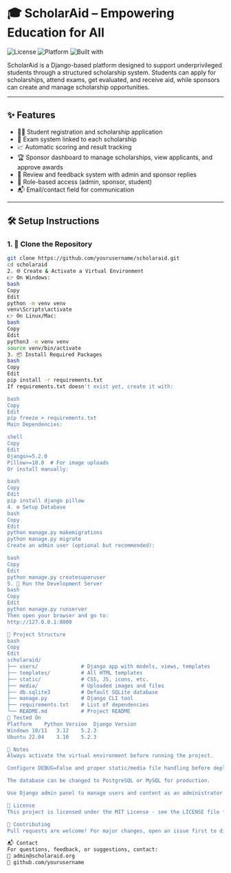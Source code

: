 # 🎓 ScholarAid – Empowering Education for All

![License](https://img.shields.io/badge/license-MIT-green)
![Platform](https://img.shields.io/badge/platform-Windows%20%7C%20Linux-blue)
![Built with](https://img.shields.io/badge/Built%20With-Django%20%7C%20SQLite3-orange)

ScholarAid is a Django-based platform designed to support underprivileged students through a structured scholarship system. Students can apply for scholarships, attend exams, get evaluated, and receive aid, while sponsors can create and manage scholarship opportunities.

---

## ✨ Features

- 🧑‍🎓 Student registration and scholarship application
- 📝 Exam system linked to each scholarship
- 📈 Automatic scoring and result tracking
- 🏆 Sponsor dashboard to manage scholarships, view applicants, and approve awards
- 💬 Review and feedback system with admin and sponsor replies
- 🔐 Role-based access (admin, sponsor, student)
- 📬 Email/contact field for communication

---

## 🛠️ Setup Instructions

### 1. 🔁 Clone the Repository

```bash
git clone https://github.com/yourusername/scholaraid.git
cd scholaraid
2. 🌐 Create & Activate a Virtual Environment
👉 On Windows:
bash
Copy
Edit
python -m venv venv
venv\Scripts\activate
👉 On Linux/Mac:
bash
Copy
Edit
python3 -m venv venv
source venv/bin/activate
3. 📦 Install Required Packages
bash
Copy
Edit
pip install -r requirements.txt
If requirements.txt doesn't exist yet, create it with:

bash
Copy
Edit
pip freeze > requirements.txt
Main Dependencies:

shell
Copy
Edit
Django>=5.2.0
Pillow>=10.0  # For image uploads
Or install manually:

bash
Copy
Edit
pip install django pillow
4. ⚙️ Setup Database
bash
Copy
Edit
python manage.py makemigrations
python manage.py migrate
Create an admin user (optional but recommended):

bash
Copy
Edit
python manage.py createsuperuser
5. 🚀 Run the Development Server
bash
Copy
Edit
python manage.py runserver
Then open your browser and go to:
http://127.0.0.1:8000

📁 Project Structure
bash
Copy
Edit
scholaraid/
├── users/              # Django app with models, views, templates
├── templates/          # All HTML templates
├── static/             # CSS, JS, icons, etc.
├── media/              # Uploaded images and files
├── db.sqlite3          # Default SQLite database
├── manage.py           # Django CLI tool
├── requirements.txt    # List of dependencies
└── README.md           # Project README
🧪 Tested On
Platform	Python Version	Django Version
Windows 10/11	3.12	5.2.3
Ubuntu 22.04	3.10	5.2.3

📝 Notes
Always activate the virtual environment before running the project.

Configure DEBUG=False and proper static/media file handling before deploying.

The database can be changed to PostgreSQL or MySQL for production.

Use Django admin panel to manage users and content as an administrator.

📜 License
This project is licensed under the MIT License - see the LICENSE file for details.

🙌 Contributing
Pull requests are welcome! For major changes, open an issue first to discuss what you'd like to change.

📬 Contact
For questions, feedback, or suggestions, contact:
📧 admin@scholaraid.org
🐙 github.com/yourusername
